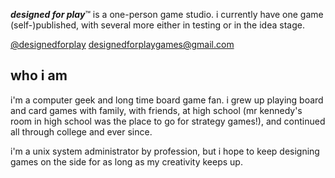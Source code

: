 _**designed for play**_™ is a one-person game studio.  i currently have one game (self-)published, with several more either in testing or in the idea stage.

[@designedforplay](https://twitter.com/designedforplay)
[designedforplaygames@gmail.com](mailto:designedforplaygames@gmail.com)

## who i am

i'm a computer geek and long time board game fan.  i grew up playing board and card games with family, with friends, at high school (mr kennedy's room in high school was the place to go for strategy games!), and continued all through college and ever since.

i'm a unix system administrator by profession, but i hope to keep designing games on the side for as long as my creativity keeps up.
